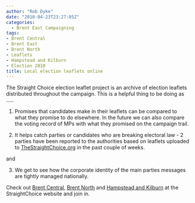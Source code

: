 ```yaml
---
author: "Rob Dyke"
date: "2010-04-23T23:27:05Z"
categories:
  - Brent East Campaigning
tags:
- Brent Central
- Brent East
- Brent North
- Leaflets
- Hampstead and Kilburn
- Election 2010
title: Local election leaflets online
---
```

The Straight Choice election leaflet project is an archive of election leaflets distributed throughout the campaign. This is a helpful thing to be doing as .....

1) Promises that candidates make in their leaflets can be compared to what they promise to do elsewhere. In the future we can also compare the voting record of MPs with what they promised on the campaign trail.

2) It helps catch parties or candidates who are breaking electoral law - 2 parties have been reported to the authorities based on leaflets uploaded to <a rel="nofollow" href="http://thestraightchoice.org/">TheStraightChoice.org</a> in the past couple of weeks.

and

3) We get to see how the corporate identity of the main parties messages are tightly managed nationally.

Check out [Brent Central](http://www.thestraightchoice.org/constituencies/brent_central/ "Straight Choice - Brent Central"), [Brent North](http://www.thestraightchoice.org/constituencies/brent_north/ "Straight Choice - Brent North") and [Hampstead and Kilburn](http://www.thestraightchoice.org/constituencies/hampstead_and_kilburn/ "Straight Choice - Hampstead and Kilburn") at the StraightChoice website and join in.
